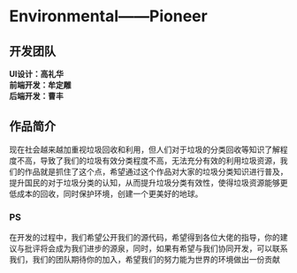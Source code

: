 # Environmental——Pioneer
## 开发团队
**UI设计：高礼华**  
**前端开发：牟定雕**  
**后端开发：曹丰**  
## 作品简介 
现在社会越来越加重视垃圾回收和利用，但人们对于垃圾的分类回收等知识了解程度不高，导致了我们的垃圾有效分类程度不高，无法充分有效的利用垃圾资源，我们的作品就是抓住了这个点，希望通过这个作品对大家的垃圾分类知识进行普及，提升国民的对于垃圾分类的认知，从而提升垃圾分类有效性，使得垃圾资源能够更低成本的回收，同时保护环境，创建一个更美好的地球。
### PS
在开发的过程中，我们希望公开我们的源代码，希望得到各位大佬的指导，你的建议与批评将会成为我们进步的源泉，同时，如果有希望与我们协同开发，可以联系我们，我们的团队期待你的加入，希望我们的努力能为世界的环境做出一份贡献

